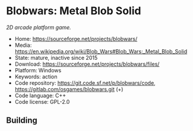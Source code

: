 # Blobwars: Metal Blob Solid

_2D arcade platform game._

- Home: https://sourceforge.net/projects/blobwars/
- Media: https://en.wikipedia.org/wiki/Blob_Wars#Blob_Wars:_Metal_Blob_Solid
- State: mature, inactive since 2015
- Download: https://sourceforge.net/projects/blobwars/files/
- Platform: Windows
- Keywords: action
- Code repository: https://git.code.sf.net/p/blobwars/code, https://gitlab.com/osgames/blobwars.git (+)
- Code language: C++
- Code license: GPL-2.0

## Building


